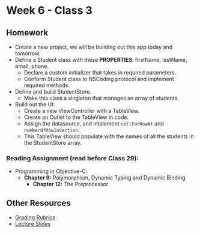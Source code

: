 # Week 6 - Class 3
## Homework
* Create a new project, we will be building out this app today and tomorrow.  
* Define a Student class with these **PROPERTIES**: firstName, lastName, email, phone.  
	* Declare a custom initializer that takes in required parameters.  
	* Conform Student class to NSCoding protocol and implement required methods.  
* Define and build StudentStore.  
	* Make this class a singleton that manages an array of students.  
* Build out the UI:
	* Create a new ViewController with a TableView.
	* Create an Outlet to the TableView in code.
	* Assign the datasource, and implement `cellForRowAt` and `numberOfRowInSection`.
	* This TableView should populate with the names of all the students in the StudentStore array.  

### Reading Assignment (read **before** Class 29):
* Programming in Objective-C:
  * **Chapter 9:** Polymorphism, Dynamic Typing and Dynamic Binding
	* **Chapter 12:** The Preprocessor

## Other Resources
* [Grading Rubrics](../../resources/)
* [Lecture Slides](https://www.icloud.com/keynote/0001oVy64JGT-gIOYJH5_BdRA#Week6_Day3)
